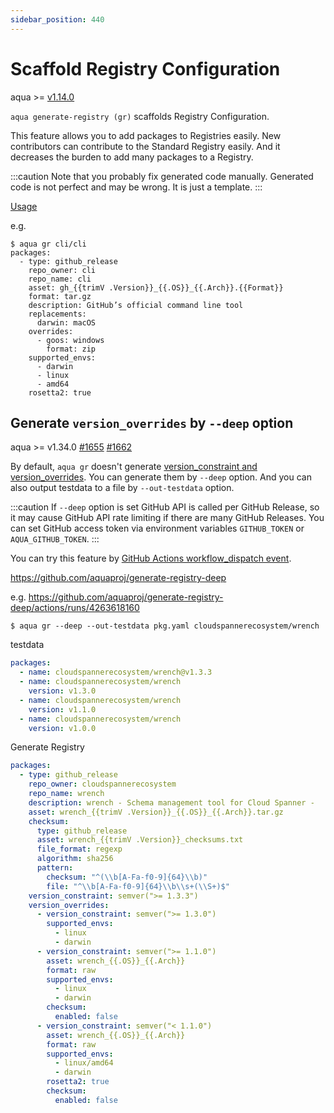 ```yaml
---
sidebar_position: 440
---
```


# Scaffold Registry Configuration

aqua >= [v1.14.0](https://github.com/aquaproj/aqua/releases/tag/v1.14.0)

`aqua generate-registry (gr)` scaffolds Registry Configuration.

This feature allows you to add packages to Registries easily.
New contributors can contribute to the Standard Registry easily.
And it decreases the burden to add many packages to a Registry.

:::caution
Note that you probably fix generated code manually.
Generated code is not perfect and may be wrong.
It is just a template.
:::

[Usage](/docs/reference/usage#aqua-generate-registry)

e.g.

```console
$ aqua gr cli/cli
packages:
  - type: github_release
    repo_owner: cli
    repo_name: cli
    asset: gh_{{trimV .Version}}_{{.OS}}_{{.Arch}}.{{Format}}
    format: tar.gz
    description: GitHub’s official command line tool
    replacements:
      darwin: macOS
    overrides:
      - goos: windows
        format: zip
    supported_envs:
      - darwin
      - linux
      - amd64
    rosetta2: true
```

## Generate `version_overrides` by `--deep` option

aqua >= v1.34.0 [#1655](https://github.com/aquaproj/aqua/issues/1655) [#1662](https://github.com/aquaproj/aqua/pull/1662)

By default, `aqua gr` doesn't generate [version_constraint and version_overrides](/docs/registry-config/version-overrides/).
You can generate them by `--deep` option.
And you can also output testdata to a file by `--out-testdata` option.

:::caution
If `--deep` option is set GitHub API is called per GitHub Release, so it may cause GitHub API rate limiting if there are many GitHub Releases. You can set GitHub access token via environment variables `GITHUB_TOKEN` or `AQUA_GITHUB_TOKEN`.
:::

You can try this feature by [GitHub Actions workflow_dispatch event](https://docs.github.com/en/actions/managing-workflow-runs/manually-running-a-workflow).

https://github.com/aquaproj/generate-registry-deep

e.g. https://github.com/aquaproj/generate-registry-deep/actions/runs/4263618160

```console
$ aqua gr --deep --out-testdata pkg.yaml cloudspannerecosystem/wrench
```

testdata

```yaml
packages:
  - name: cloudspannerecosystem/wrench@v1.3.3
  - name: cloudspannerecosystem/wrench
    version: v1.3.0
  - name: cloudspannerecosystem/wrench
    version: v1.1.0
  - name: cloudspannerecosystem/wrench
    version: v1.0.0
```

Generate Registry

```yaml
packages:
  - type: github_release
    repo_owner: cloudspannerecosystem
    repo_name: wrench
    description: wrench - Schema management tool for Cloud Spanner -
    asset: wrench_{{trimV .Version}}_{{.OS}}_{{.Arch}}.tar.gz
    checksum:
      type: github_release
      asset: wrench_{{trimV .Version}}_checksums.txt
      file_format: regexp
      algorithm: sha256
      pattern:
        checksum: "^(\\b[A-Fa-f0-9]{64}\\b)"
        file: "^\\b[A-Fa-f0-9]{64}\\b\\s+(\\S+)$"
    version_constraint: semver(">= 1.3.3")
    version_overrides:
      - version_constraint: semver(">= 1.3.0")
        supported_envs:
          - linux
          - darwin
      - version_constraint: semver(">= 1.1.0")
        asset: wrench_{{.OS}}_{{.Arch}}
        format: raw
        supported_envs:
          - linux
          - darwin
        checksum:
          enabled: false
      - version_constraint: semver("< 1.1.0")
        asset: wrench_{{.OS}}_{{.Arch}}
        format: raw
        supported_envs:
          - linux/amd64
          - darwin
        rosetta2: true
        checksum:
          enabled: false
```

